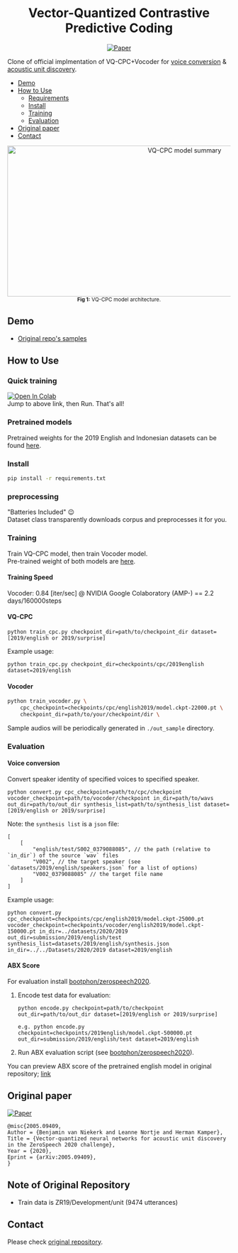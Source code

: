 <div align="center">

# Vector-Quantized Contrastive Predictive Coding <!-- omit in toc -->
<!-- [![Open In Colab](https://colab.research.google.com/assets/colab-badge.svg)][notebook] -->
[![Paper](http://img.shields.io/badge/paper-arxiv.2005.09409-B31B1B.svg)][paper]  

</div>

Clone of official implmentation of VQ-CPC+Vocoder for [voice conversion](https://ja.wikipedia.org/wiki/%E9%9F%B3%E5%A3%B0%E5%90%88%E6%88%90#%E9%9F%B3%E5%A3%B0%E5%A4%89%E6%8F%9B) & [acoustic unit discovery](https://ja.wikipedia.org/wiki/%E9%9F%B3%E5%A3%B0%E5%88%86%E6%9E%90#Acoustic_Unit_Discovery).  

<!-- generated by [Markdown All in One](https://marketplace.visualstudio.com/items?itemName=yzhang.markdown-all-in-one) -->
- [Demo](#demo)
- [How to Use](#how-to-use)
    - [Requirements](#requirements)
    - [Install](#install)
    - [Training](#training)
    - [Evaluation](#evaluation)
- [Original paper](#original-paper)
- [Contact](#contact)

<p align="center">
  <img width="784" height="340" alt="VQ-CPC model summary"
    src="https://raw.githubusercontent.com/bshall/VectorQuantizedCPC/master/model.png"><br>
  <sup><strong>Fig 1:</strong> VQ-CPC model architecture.</sup>
</p>

## Demo
- [Original repo's samples](https://bshall.github.io/VectorQuantizedCPC/)

## How to Use
### Quick training
[![Open In Colab](https://colab.research.google.com/assets/colab-badge.svg)][notebook]  
Jump to above link, then Run. That's all!  

### Pretrained models
Pretrained weights for the 2019 English and Indonesian datasets can be found [here](https://github.com/bshall/VectorQuantizedCPC/releases/tag/v0.1).

### Install
```bash
pip install -r requirements.txt
```

### preprocessing <!-- omit in toc -->
"Batteries Included" 😉  
Dataset class transparently downloads corpus and preprocesses it for you.  

### Training
Train VQ-CPC model, then train Vocoder model.  
Pre-trained weight of both models are [here](https://github.com/bshall/VectorQuantizedCPC/releases/tag/v0.1).

#### Training Speed <!-- omit in toc -->
Vocoder: 0.84 [iter/sec] @ NVIDIA  Google Colaboratory (AMP-) == 2.2 days/160000steps  

#### VQ-CPC
```
python train_cpc.py checkpoint_dir=path/to/checkpoint_dir dataset=[2019/english or 2019/surprise]
```

Example usage:
```
python train_cpc.py checkpoint_dir=checkpoints/cpc/2019english dataset=2019/english
```

#### Vocoder
```bash
python train_vocoder.py \
    cpc_checkpoint=checkpoints/cpc/english2019/model.ckpt-22000.pt \
    checkpoint_dir=path/to/your/checkpoint/dir \
```

Sample audios will be periodically generated in `./out_sample` directory.

### Evaluation

#### Voice conversion
Convert speaker identity of specified voices to specified speaker.

```
python convert.py cpc_checkpoint=path/to/cpc/checkpoint vocoder_checkpoint=path/to/vocoder/checkpoint in_dir=path/to/wavs out_dir=path/to/out_dir synthesis_list=path/to/synthesis_list dataset=[2019/english or 2019/surprise]
```

Note: the `synthesis list` is a `json` file:
```
[
    [
        "english/test/S002_0379088085", // the path (relative to `in_dir`) of the source `wav` files
        "V002", // the target speaker (see `datasets/2019/english/speakers.json` for a list of options)
        "V002_0379088085" // the target file name
    ]
]
```

Example usage:
```
python convert.py cpc_checkpoint=checkpoints/cpc/english2019/model.ckpt-25000.pt vocoder_checkpoint=checkpoints/vocoder/english2019/model.ckpt-150000.pt in_dir=../datasets/2020/2019 out_dir=submission/2019/english/test synthesis_list=datasets/2019/english/synthesis.json in_dir=../../Datasets/2020/2019 dataset=2019/english
```

#### ABX Score
For evaluation install [bootphon/zerospeech2020](https://github.com/bootphon/zerospeech2020).
    
1.  Encode test data for evaluation:
    ```
    python encode.py checkpoint=path/to/checkpoint out_dir=path/to/out_dir dataset=[2019/english or 2019/surprise]
    ```
    ```
    e.g. python encode.py checkpoint=checkpoints/2019english/model.ckpt-500000.pt out_dir=submission/2019/english/test dataset=2019/english
    ```
    
2. Run ABX evaluation script (see [bootphon/zerospeech2020](https://github.com/bootphon/zerospeech2020)).

You can preview ABX score of the pretrained english model in original repository; [link](https://github.com/bshall/VectorQuantizedCPC#abx-score)  

## Original paper
[![Paper](http://img.shields.io/badge/paper-arxiv.2005.09409-B31B1B.svg)][paper]  
<!-- https://arxiv2bibtex.org/?q=2005.09409&format=bibtex -->
```
@misc{2005.09409,
Author = {Benjamin van Niekerk and Leanne Nortje and Herman Kamper},
Title = {Vector-quantized neural networks for acoustic unit discovery in the ZeroSpeech 2020 challenge},
Year = {2020},
Eprint = {arXiv:2005.09409},
}
```

[paper]:https://arxiv.org/abs/2005.09409
[notebook]:https://colab.research.google.com/github/tarepan/VectorQuantizedCPC/blob/master/VQ_CPC_training.ipynb

## Note of Original Repository
- Train data is ZR19/Development/unit (9474 utterances)

## Contact
Please check [original repository](https://github.com/bshall/VectorQuantizedCPC).  
